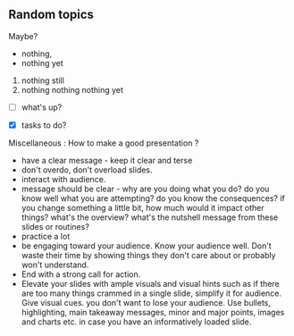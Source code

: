 ## Random topics
Maybe?
- nothing,
- nothing yet

1. nothing still
2. nothing nothing nothing yet


- [ ] what's up? 
- [x] tasks to do? 


Miscellaneous : 
How to make a good presentation ?
 - have a clear message - keep it clear and terse
 - don't overdo, don't overload slides.
 - interact with audience.
 - message should be clear - why are you doing what you do? do you know well what you are attempting? do you know the consequences? if you change something a little bit, how much would it impact other things? what's the overview? what's the nutshell message from these slides or routines?
 - practice a lot 
 - be engaging toward your audience. Know your audience well. Don't waste their time by showing things they don't care about or probably won't understand.
 - End with a strong call for action. 
 - Elevate your slides with ample visuals and visual hints such as if there are too many things crammed in a single slide, simplify it for audience. Give visual cues. you don't want to lose your audience. Use bullets, highlighting, main takeaway messages, minor and major points, images and charts etc. in case you have an informatively loaded slide.





